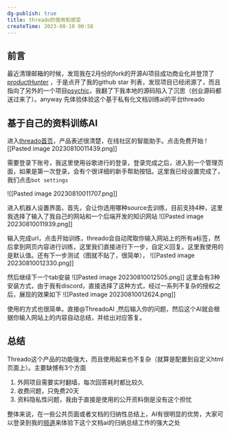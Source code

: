 ```yaml
---
dg-publish: true
title: threado的使用和感受
createTime: 2023-08-10 00:58  
---
```


## 前言

最近清理邮箱的时候，发现我在2月份的fork的开源AI项目成功商业化并登顶了[productHunter](https://www.producthunt.com/) ，于是点开了我的github star 列表，发现项目已经闭源了，而且指向了另外的一个项目[psychic](https://github.com/psychic-api/psychic)，我翻了下我本地的源码陷入了沉思（创业源码都送过来了）。anyway 先体验体验这个基于私有化文档训练ai的平台threado

## 基于自己的资料训练AI

进入[threado首页](https://www.threado.com/ai?ref=producthunt)，产品表述很清楚，在线社区的智能助手。点击免费开始
![[Pasted image 20230810011439.png]]

需要登录下账号，我这里使用谷歌进行的登录，登录完成之后，进入到一个管理页面，如果是第一次登录，会有个很详细的新手帮助按钮。这里我已经设置完成了，我们点击`bot settings`  

![[Pasted image 20230810011707.png]]

进入机器人设置界面，首先，会让你选用哪种source去训练，目前支持4种，这里我选择了输入了我自己的网站和一个后端开发的知识网站
![[Pasted image 20230810011939.png]]

输入完成url，点击开始训练，threado会自动爬取你输入网站上的所有a标签，然后拿到网页内容进行训练，这里我们直接进行下一步，自定义回复。这里我使用的是默认值。还有下一步测试（图就不贴了，很简单），
![[Pasted image 20230810012330.png]]

然后继续下一个tab安装
![[Pasted image 20230810012505.png]]
这里会有3种安装方式，由于我有discord，直接选择了这种方式，经过一系列不复杂的授权之后，展现的效果如下
![[Pasted image 20230810012624.png]]

使用的方式也很简单。直接@ThreadoAI ,然后输入你的问题，然后这个AI就会根据你输入网站上的内容自动总结，并给出对应答复。

## 总结

Threado这个产品的功能强大，而且使用起来也不复杂（就算是配置到自定义html页面上）。主要缺憾有3个方面
1. 外网项目需要实时翻墙，每次回答耗时都比较久
2. 收费问题，只免费20天
3. 资料隐私性问题，我由于直接是使用的公开资料倒是没有这个担忧

整体来说，在一些公共页面或者文档的归纳性总结上，AI有很明显的优势，大家可以登录到我的[频道](https://discord.gg/mxVanPY6)来体验下这个文档ai的归纳总结工作的强大之处
